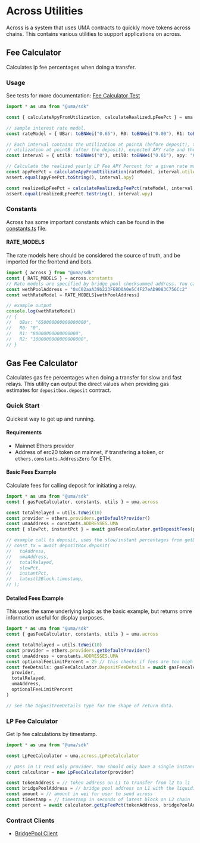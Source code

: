 # Across Utilities

Across is a system that uses UMA contracts to quickly move tokens across chains. This contains various utilities to support applications
on across.

## Fee Calculator

Calculates lp fee percentages when doing a transfer.

### Usage

See tests for more documentation: [Fee Calculator Test]("./feeCalculator.test.ts")

```ts
import * as uma from "@uma/sdk"

const { calculateApyFromUtilization, calculateRealizedLpFeePct } = uma.across.feeCalculator

// sample interest rate model.
const rateModel = { UBar: toBNWei("0.65"), R0: toBNWei("0.00"), R1: toBNWei("0.08"), R2: toBNWei("1.00") }

// Each interval contains the utilization at pointA (before deposit), the
// utilization at pointB (after the deposit), expected APY rate and the expected weekly rate.
const interval = { utilA: toBNWei("0"), utilB: toBNWei("0.01"), apy: "615384615384600", wpy: "11830749673498" }

// Calculate the realized yearly LP Fee APY Percent for a given rate model, utilization before and after the deposit.
const apyFeePct = calculateApyFromUtilization(rateModel, interval.utilA, interval.utilB)
assert.equal(apyFeePct.toString(), interval.apy)

const realizedLpFeePct = calculateRealizedLpFeePct(rateModel, interval.utilA, interval.utilB).toString()
assert.equal(realizedLpFeePct.toString(), interval.wpy)
```

### Constants

Across has some important constants which can be found in the [constants.ts](./constants.ts) file.

#### RATE_MODELS

The rate models here should be considered the source of truth, and be imported for the frontend and bots.

```ts
import { across } from "@uma/sdk"
const { RATE_MODELS } = across.constants
// Rate models are specified by bridge pool checksummed address. You can ensure checksum with ethers.getAddress.
const wethPoolAddress = "0xC02aaA39b223FE8D0A0e5C4F27eAD9083C756Cc2"
const wethRateModel = RATE_MODELS[wethPoolAddress]

// example output
console.log(wethRateModel)
// {
//   UBar: "650000000000000000",
//   R0: "0",
//   R1: "80000000000000000",
//   R2: "1000000000000000000",
// }
```

## Gas Fee Calculator

Calculates gas fee percentages when doing a transfer for slow and fast relays. This utility can
output the direct values when providing gas estimates for `depositbox.deposit` contract.

### Quick Start

Quickest way to get up and running.

#### Requirements

- Mainnet Ethers provider
- Address of erc20 token on mainnet, if transfering a token, or `ethers.constants.AddressZero` for ETH.

#### Basic Fees Example

Calculate fees for calling deposit for initiating a relay.

```ts
import * as uma from "@uma/sdk"
const { gasFeeCalculator, constants, utils } = uma.across

const totalRelayed = utils.toWei(10)
const provider = ethers.providers.getDefaultProvider()
const umaAddress = constants.ADDRESSES.UMA
const { slowPct, instantPct } = await gasFeecalculator.getDepositFees(provider, totalRelayed, umaAddress)

// example call to deposit, uses the slow/instant percentages from getDepositFees call
// const tx = await depositBox.deposit(
//   toAddress,
//   umaAddress,
//   totalRelayed,
//   slowPct,
//   instantPct,
//   latestl2Block.timestamp,
// );
```

#### Detailed Fees Example

This uses the same underlying logic as the basic example, but returns omre information useful for display purposes.

```ts
import * as uma from "@uma/sdk"
const { gasFeeCalculator, constants, utils } = uma.across

const totalRelayed = utils.toWei(10)
const provider = ethers.providers.getDefaultProvider()
const umaAddress = constants.ADDRESSES.UMA
const optionalFeeLimitPercent = 25 // this checks if fees are too high as a percentage of total amount to relay, omit to disable check
const feeDetails: gasFeeCalculator.DepositFeeDetails = await gasFeecalculator.getDepositFeesDetails(
  provider,
  totalRelayed,
  umaAddress,
  optionalFeeLimitPercent
)

// see the DepositFeeDetails type for the shape of return data.
```

### LP Fee Calculator

Get lp fee calculations by timestamp.

```ts
import * as uma from "@uma/sdk"

const LpFeeCalculator = uma.across.LpFeeCalculator

// pass in L1 read only provider. You should only have a single instance of the calculator.
const calculator = new LpFeeCalculator(provider)

const tokenAddress = // token address on L1 to transfer from l2 to l1
const bridgePoolAddress = // bridge pool address on L1 with the liquidity pool
const amount = // amount in wei for user to send across
const timestamp = // timestamp in seconds of latest block on L2 chain
const percent = await calculator.getLpFeePct(tokenAddress, bridgePoolAddress, amount, timestamp)


```

### Contract Clients

- [BridgePool Client](./clients/README.md)
